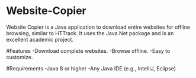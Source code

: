 # Website-Copier
Website Copier is a Java application to download entire websites for offline browsing, similar to HTTrack. It uses the Java.Net package and is an excellent academic project.

#Features
-Download complete websites.
-Browse offline.
-Easy to customize.

#Requirements
-Java 8 or higher
-Any Java IDE (e.g., IntelliJ, Eclipse)
